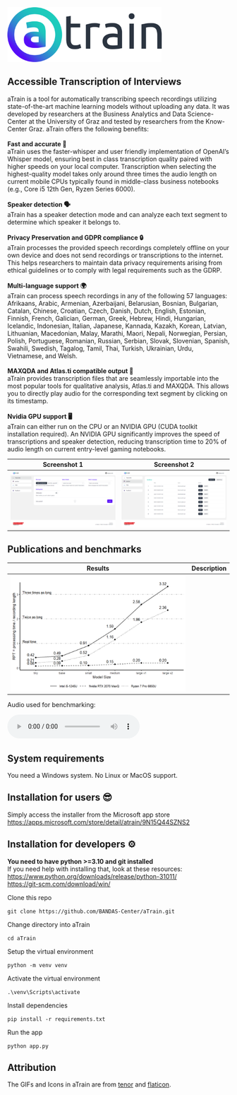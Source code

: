 <img src="https://github.com/BANDAS-Center/aTrain/blob/main/static/logo.svg" width="350" alt="Logo">

## Accessible Transcription of Interviews
aTrain is a tool for automatically transcribing speech recordings utilizing state-of-the-art machine learning models without uploading any data. It was developed by researchers at the Business Analytics and Data Science-Center at the University of Graz and tested by researchers from the Know-Center Graz. aTrain offers the following benefits:
\
\
**Fast and accurate 🚀**
\
aTrain uses the faster-whisper and user friendly  implementation of OpenAI’s Whisper model, ensuring best in class transcription quality paired with higher speeds on your local computer. Transcription when selecting the highest-quality model takes only around three times the audio length on current mobile CPUs typically found in middle-class business notebooks (e.g., Core i5 12th Gen, Ryzen Series 6000).
\
\
**Speaker detection 🗣️**
\
aTrain has a speaker detection mode and can analyze each text segment to determine which speaker it belongs to.
\
\
**Privacy Preservation and GDPR compliance 🔒**
\
aTrain processes the provided speech recordings completely offline on your own device and does not send recordings or transcriptions to the internet. This helps researchers to maintain data privacy requirements arising from ethical guidelines or to comply with legal requirements such as the GDRP.
\
\
**Multi-language support 🌍**
\
aTrain can process speech recordings in any of the following 57 languages: Afrikaans, Arabic, Armenian, Azerbaijani, Belarusian, Bosnian, Bulgarian, Catalan, Chinese, Croatian, Czech, Danish, Dutch, English, Estonian, Finnish, French, Galician, German, Greek, Hebrew, Hindi, Hungarian, Icelandic, Indonesian, Italian, Japanese, Kannada, Kazakh, Korean, Latvian, Lithuanian, Macedonian, Malay, Marathi, Maori, Nepali, Norwegian, Persian, Polish, Portuguese, Romanian, Russian, Serbian, Slovak, Slovenian, Spanish, Swahili, Swedish, Tagalog, Tamil, Thai, Turkish, Ukrainian, Urdu, Vietnamese, and Welsh.
\
\
**MAXQDA and Atlas.ti compatible output 📄**
\
aTrain provides transcription files that are seamlessly importable into the most popular tools for qualitative analysis, Atlas.ti and MAXQDA. This allows you to directly play audio for the corresponding text segment by clicking on its timestamp.
\
\
**Nvidia GPU support 🖥️**
\
aTrain can either run on the CPU or an NVIDIA GPU (CUDA toolkit installation required). An NVIDIA GPU significantly improves the speed of transcriptions and speaker detection, reducing transcription time to 20% of audio length on current entry-level gaming notebooks.

| Screenshot 1 | Screenshot 2 |
| --- | --- |
| ![Screenshot1](screenshot_1.webp) | ![Screenshot2](screenshot_2.webp) |

## Publications and benchmarks
| Results | Description |
| --- | --- |
| ![Screenshot1](benchmark.webp) |  |

Audio used for benchmarking:

<audio controls>
  <source src="https://ia802608.us.archive.org/33/items/andersens_fairytales_librivox/fairytales_06_andersen.mp3" type="audio/mpeg">
  Your browser does not support the audio element.
</audio>

## System requirements
You need a Windows system.
No Linux or MacOS support.

## Installation for users 😎
Simply access the installer from the Microsoft app store  
https://apps.microsoft.com/store/detail/atrain/9N15Q44SZNS2

## Installation for developers ⚙️

**You need to have python >=3.10 and git installed**  
If you need help with installing that, look at these resources:  
https://www.python.org/downloads/release/python-31011/  
https://git-scm.com/download/win/  

Clone this repo
```
git clone https://github.com/BANDAS-Center/aTrain.git
```
Change directory into aTrain
```
cd aTrain
```
Setup the virtual environment
```
python -m venv venv
```
Activate the virtual environment
```
.\venv\Scripts\activate
```
Install dependencies
```
pip install -r requirements.txt
```
Run the app
```
python app.py
```

## Attribution
The GIFs and Icons in aTrain are from [tenor](https://tenor.com/) and [flaticon](https://www.flaticon.com/). 